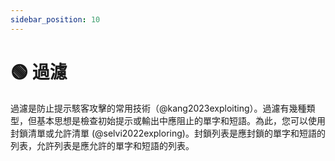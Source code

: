 ```yaml
---
sidebar_position: 10
---
```


# 🟢 過濾

過濾是防止提示駭客攻擊的常用技術（@kang2023exploiting）。過濾有幾種類型，但基本思想是檢查初始提示或輸出中應阻止的單字和短語。為此，您可以使用封鎖清單或允許清單 (@selvi2022exploring)。封鎖列表是應封鎖的單字和短語的列表，允許列表是應允許的單字和短語的列表。
